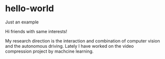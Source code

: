 # hello-world
Just an example

Hi friends with same interests!

My research direction is the interaction and combination of computer vision and the autonomous driving.
Lately I have worked on the video compression project by machcine learning.

